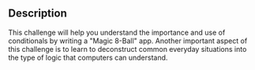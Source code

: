 <section class="module-section" name="Description">&nbsp;</section>

## Description
This challenge will help you understand the importance and use of conditionals by writing a "Magic 8-Ball" app. Another important aspect of this challenge is to learn to deconstruct common everyday situations into the type of logic that computers can understand.


